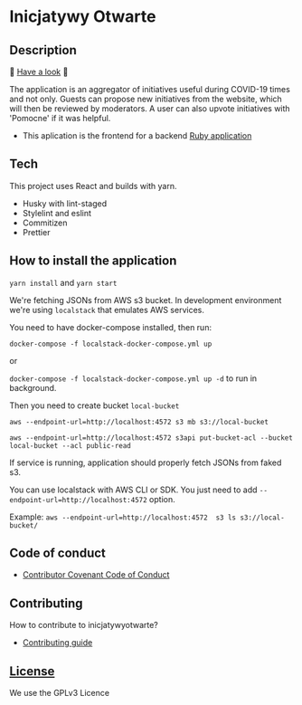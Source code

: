 # Inicjatywy Otwarte

## Description
🚀 [Have a look](https://inicjatywyotwarte.pl/) 🚀

The application is an aggregator of initiatives useful during COVID-19 times and not only. Guests can propose new initiatives from the website, which will then be reviewed by moderators. A user can also upvote initiatives with 'Pomocne' if it was helpful.

- This aplication is the frontend for a backend [Ruby application](https://github.com/netguru/quarantine-helper-be)


## Tech 
This project uses React and builds with yarn.

- Husky with lint-staged
- Stylelint and eslint
- Commitizen
- Prettier

## How to install the application

`yarn install` and `yarn start`

We're fetching JSONs from AWS s3 bucket. In development environment we're using `localstack` that emulates AWS services.

You need to have docker-compose installed, then run:

`docker-compose -f localstack-docker-compose.yml up`

or

`docker-compose -f localstack-docker-compose.yml up -d` to run in background.

Then you need to create bucket `local-bucket`

`aws --endpoint-url=http://localhost:4572 s3 mb s3://local-bucket`

`aws --endpoint-url=http://localhost:4572 s3api put-bucket-acl --bucket local-bucket --acl public-read`

If service is running, application should properly fetch JSONs from faked s3.

You can use localstack with AWS CLI or SDK. You just need to add `--endpoint-url=http://localhost:4572` option.

Example:
`aws --endpoint-url=http://localhost:4572  s3 ls s3://local-bucket/` 

## Code of conduct
- [Contributor Covenant Code of Conduct](CODE_OF_CONDUCT.md)

## Contributing
How to contribute to inicjatywyotwarte?

- [Contributing guide](CONTRIBUTING.md)

## [License](LICENSE)
We use the GPLv3 Licence
